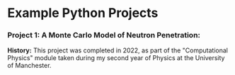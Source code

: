 # Example Python Projects

### Project 1: A Monte Carlo Model of Neutron Penetration:
**History:** This project was completed in 2022, as part of the "Computational Physics" module taken during my second year of Physics at the University of Manchester. 
